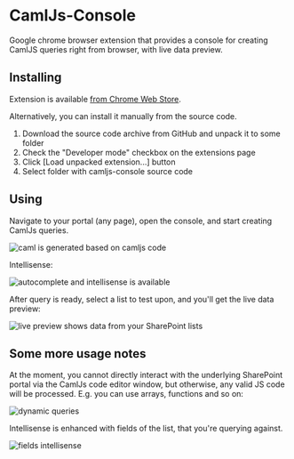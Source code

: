CamlJs-Console
==============

Google chrome browser extension that provides a console for creating CamlJS queries right from browser, with live data preview.

Installing
----------
Extension is available [from Chrome Web Store](https://chrome.google.com/webstore/detail/camljs-console/ohjcpmdjfihchfhkmimcbklhjdphoeac).

Alternatively, you can install it manually from the source code.

 1. Download the source code archive from GitHub and unpack it to some folder
 2. Check the "Developer mode" checkbox on the extensions page
 3. Click [Load unpacked extension...] button
 4. Select folder with camljs-console source code


Using
-----

Navigate to your portal (any page), open the console, and start creating CamlJs queries.

![caml is generated based on camljs code](https://raw.github.com/andrei-markeev/camljs-console/master/Images/full-view.png)

Intellisense:

![autocomplete and intellisense is available](https://raw.github.com/andrei-markeev/camljs-console/master/Images/intellisense.png)

After query is ready, select a list to test upon, and you'll get the live data preview:

![live preview shows data from your SharePoint lists](https://raw.github.com/andrei-markeev/camljs-console/master/Images/live-data-preview.png)

Some more usage notes
---------------------

At the moment, you cannot directly interact with the underlying SharePoint portal via the CamlJs code editor window, but otherwise, any valid JS code will be processed. E.g. you can use arrays, functions and so on:

![dynamic queries](https://raw.github.com/andrei-markeev/camljs-console/master/Images/dynamic-queries.png)


Intellisense is enhanced with fields of the list, that you're querying against.

![fields intellisense](https://raw.github.com/andrei-markeev/camljs-console/master/Images/intellisense-fields.png)
